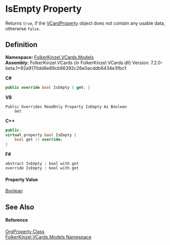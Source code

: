 # IsEmpty Property


Returns `true`, if the <a href="e1395eb9-792c-c4d8-ee22-97939a91c58e.md">VCardProperty</a> object does not contain any usable data, otherwise `false`.



## Definition
**Namespace:** <a href="10623553-9342-5b8f-9df4-6e7d1075f3df.md">FolkerKinzel.VCards.Models</a>  
**Assembly:** FolkerKinzel.VCards (in FolkerKinzel.VCards.dll) Version: 7.2.0-beta.1+92a9170dd6e89cb66392c26e0acddb6434e3fbc1

**C#**
``` C#
public override bool IsEmpty { get; }
```
**VB**
``` VB
Public Overrides ReadOnly Property IsEmpty As Boolean
	Get
```
**C++**
``` C++
public:
virtual property bool IsEmpty {
	bool get () override;
}
```
**F#**
``` F#
abstract IsEmpty : bool with get
override IsEmpty : bool with get
```



#### Property Value
<a href="https://learn.microsoft.com/dotnet/api/system.boolean" target="_blank" rel="noopener noreferrer">Boolean</a>

## See Also


#### Reference
<a href="6e243ff8-52f0-fcde-2459-7c51fa54e2e8.md">OrgProperty Class</a>  
<a href="10623553-9342-5b8f-9df4-6e7d1075f3df.md">FolkerKinzel.VCards.Models Namespace</a>  
